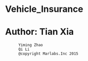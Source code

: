 # Vehicle_Insurance
# Author: Tian Xia
          Yiming Zhao
          Qi Li
          @copyright Marlabs.Inc 2015
